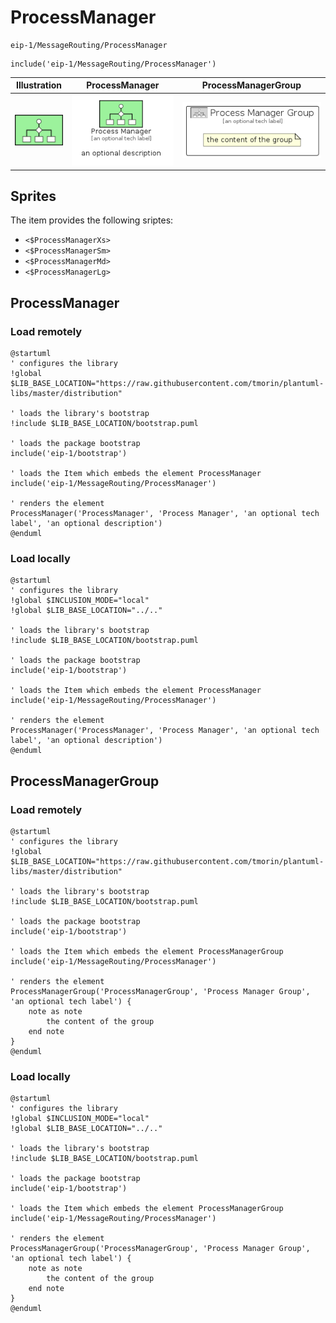 # ProcessManager


```text
eip-1/MessageRouting/ProcessManager
```

```text
include('eip-1/MessageRouting/ProcessManager')
```



| Illustration | ProcessManager | ProcessManagerGroup |
| :---: | :---: | :---: |
| ![illustration for Illustration](../../eip-1/MessageRouting/ProcessManager.png) | ![illustration for ProcessManager](../../eip-1/MessageRouting/ProcessManager.Local.png) | ![illustration for ProcessManagerGroup](../../eip-1/MessageRouting/ProcessManagerGroup.Local.png) |



## Sprites
The item provides the following sriptes:

- `<$ProcessManagerXs>`
- `<$ProcessManagerSm>`
- `<$ProcessManagerMd>`
- `<$ProcessManagerLg>`





## ProcessManager

### Load remotely
```plantuml
@startuml
' configures the library
!global $LIB_BASE_LOCATION="https://raw.githubusercontent.com/tmorin/plantuml-libs/master/distribution"

' loads the library's bootstrap
!include $LIB_BASE_LOCATION/bootstrap.puml

' loads the package bootstrap
include('eip-1/bootstrap')

' loads the Item which embeds the element ProcessManager
include('eip-1/MessageRouting/ProcessManager')

' renders the element
ProcessManager('ProcessManager', 'Process Manager', 'an optional tech label', 'an optional description')
@enduml
```

### Load locally
```plantuml
@startuml
' configures the library
!global $INCLUSION_MODE="local"
!global $LIB_BASE_LOCATION="../.."

' loads the library's bootstrap
!include $LIB_BASE_LOCATION/bootstrap.puml

' loads the package bootstrap
include('eip-1/bootstrap')

' loads the Item which embeds the element ProcessManager
include('eip-1/MessageRouting/ProcessManager')

' renders the element
ProcessManager('ProcessManager', 'Process Manager', 'an optional tech label', 'an optional description')
@enduml
```

## ProcessManagerGroup

### Load remotely
```plantuml
@startuml
' configures the library
!global $LIB_BASE_LOCATION="https://raw.githubusercontent.com/tmorin/plantuml-libs/master/distribution"

' loads the library's bootstrap
!include $LIB_BASE_LOCATION/bootstrap.puml

' loads the package bootstrap
include('eip-1/bootstrap')

' loads the Item which embeds the element ProcessManagerGroup
include('eip-1/MessageRouting/ProcessManager')

' renders the element
ProcessManagerGroup('ProcessManagerGroup', 'Process Manager Group', 'an optional tech label') {
    note as note
        the content of the group
    end note
}
@enduml
```

### Load locally
```plantuml
@startuml
' configures the library
!global $INCLUSION_MODE="local"
!global $LIB_BASE_LOCATION="../.."

' loads the library's bootstrap
!include $LIB_BASE_LOCATION/bootstrap.puml

' loads the package bootstrap
include('eip-1/bootstrap')

' loads the Item which embeds the element ProcessManagerGroup
include('eip-1/MessageRouting/ProcessManager')

' renders the element
ProcessManagerGroup('ProcessManagerGroup', 'Process Manager Group', 'an optional tech label') {
    note as note
        the content of the group
    end note
}
@enduml
```

